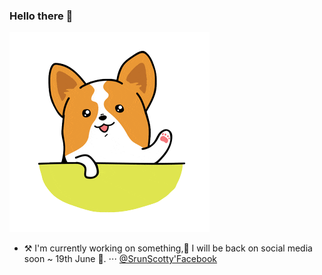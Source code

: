 ### Hello there 👋

![Hello](https://github.com/ChumSrun/ChumSrun/raw/master/hello.gif)

- ⚒ I'm currently working on something,🚀 I will be back on social media soon ~ 19th June 💚.
⋅⋅⋅ [@SrunScotty'Facebook](https://www.facebook.com/srun.scotty.7)